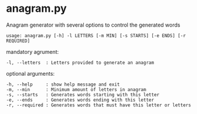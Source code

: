 anagram.py
==========

Anagram generator with several options to control the generated words

`usage: anagram.py [-h] -l LETTERS [-m MIN] [-s STARTS] [-e ENDS] [-r REQUIRED]`

mandatory agrument:

    -l, --letters  : Letters provided to generate an anagram

optional arguments:

    -h, --help     : show help message and exit 
    -m, --min      : Minimum amount of letters in anagram
    -s, --starts   : Generates words starting with this letter
    -e, --ends     : Generates words ending with this letter
    -r, --required : Generates words that must have this letter or letters
